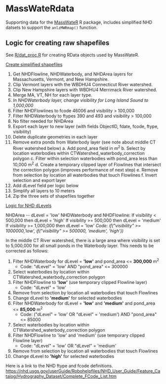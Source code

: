# MassWateRdata

Supporting data for the [MassWateR](https://massbays-tech.github.io/MassWateR/) R package, includes simplified NHD datsets to support the `anlzMWRmap()` function.

## Logic for creating raw shapefiles

See [R/dat_proc.R](https://github.com/massbays-tech/MassWateRdata/blob/main/R/dat_proc.R) for creating RData objects used by MassWateR.

<ins>Create simplified shapefiles</ins>

1.  Get NHDFlowline, NHDWaterbody, and NHDArea layers for Massachusetts, Vermont, and New Hampshire.
2.  Clip Vermont layers with the WBDHU4 Connecticut River watershed.
3.  Clip New Hampshire layers with WBDHU4 Merrimack River watershed.
4.  Merge MA, VT, NH for each layer type.
5.  *In NHDWaterbody layer, change visibility for Long Island Sound to 1,000,000*
6.  Filter NHDFlowlines to fcode 46006 and visibility \> 100,000
7.  Filter NHDWaterbody to ftypes 390 and 493 and visibility \> 100,000
8.  No filter needed for NHDArea
9.  Export each layer to new layer (with fields ObjectID, fdate, fcode, ftype, visibility)
10. Delete duplicate geometries in each layer
11. Remove extra ponds from Waterbody layer (see note about middle CT River watershed below)
     a.  Add pond_area field in m<sup>2</sup>
     b.  Select by location waterbodies within CTWatershed_waterbody_correction polygon
     c.  Filter within selection waterbodies with pond_area less than 10,000 m<sup>2</sup>
     d.  Create a temporary clipped layer of Flowlines that intersect the correction polygon (improves performance of next step)
     e.  Remove from selection by location all waterbodies that touch Flowlines
     f.  Invert selection and export layer
12. Add dLevel field per logic below
13. Simplify all layers to 10 meters
14. Zip the three sets of shapefiles together

<ins>Logic for NHD dLevels</ins>

NHDArea -- dLevel = 'low' NHDWaterbody and NHDFlowline: If visibility \< 500,000 then dLevel = 'high' If visibility \>= 500,000 then dLevel = 'medium' If visibility \>= 1,000,000 then dLevel = 'low' *Code: if("visibility" \>= 1000000,'low', if("visibility" \>= 500000, 'medium', 'high'))*

In the middle CT River watershed, there is a large area where visibility is set to 5,000,000 for all small ponds in the Waterbody layer. This needs to be corrected as follows:

1.  Filter NHDWaterbody for dLevel = **'low'** and pond_area \<= **300,000** m<sup>2</sup>
    -   Code: "dLevel" = 'low' AND "pond_area" \<= 300000
2.  Select waterbodies by location within CTWatershed_waterbody_correction polygon
3.  Filter NHDFlowline to **'low'** (use temporary clipped Flowline layer)
    -   Code: "dLevel" = 'low'
4.  Remove from selection by location all waterbodies that touch Flowlines
5.  Change dLevel to **'medium'** for selected waterbodies
6.  Filter NHDWaterbody for dLevel = **'low'** and **'medium'** and pond_area \<= **85,000** m<sup>2</sup>
    -   Code: ("dLevel" = 'low' OR "dLevel" = 'medium') AND "pond_area" \<= 85000
7.  Select waterbodies by location within CTWatershed_waterbody_correction polygon
8.  Filter NHDFlowline to 'low' and 'medium' (use temporary clipped Flowline layer)
    -   Code: "dLevel" = 'low' OR "dLevel" = 'medium'
9.  Remove from selection by location all waterbodies that touch Flowlines
10. Change dLevel to **'high'** for selected waterbodies

Here is a link to the NHD ftype and fcode definitions. <https://nhd.usgs.gov/userGuide/Robohelpfiles/NHD_User_Guide/Feature_Catalog/Hydrography_Dataset/Complete_FCode_List.htm>

